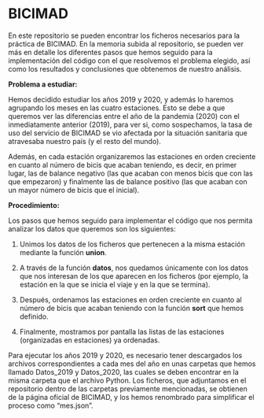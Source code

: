 # BICIMAD

En este repositorio se pueden encontrar los ficheros necesarios para la práctica de BICIMAD. En la memoria subida al repositorio, se pueden ver más en detalle los diferentes pasos que hemos seguido para la implementación del código con el que resolvemos el problema elegido, así como los resultados y conclusiones que obtenemos de nuestro análisis.

**Problema a estudiar:**

Hemos decidido estudiar los años 2019 y 2020, y además lo haremos agrupando los meses en las cuatro estaciones. Esto se debe a que queremos ver las diferencias entre el año de la pandemia (2020) con el inmediatamente anterior (2019), para ver si, como sospechamos, la tasa de uso del servicio de BICIMAD se vio afectada por la situación sanitaria que atravesaba nuestro país (y el resto del mundo).

Además, en cada estación organizaremos las estaciones en orden creciente en cuanto al número de bicis que acaban teniendo, es decir, en primer lugar, las de balance negativo (las que acaban con menos bicis que con las que empezaron) y finalmente las de balance positivo (las que acaban con un mayor número de bicis que el inicial).

**Procedimiento:**

Los pasos que hemos seguido para implementar el código que nos permita analizar los datos que queremos son los siguientes:

1.	Unimos los datos de los ficheros que pertenecen a la misma estación mediante la función **union**.

2.	A través de la función **datos**, nos quedamos únicamente con los datos que nos interesan de los que aparecen en los ficheros (por ejemplo, la estación en la que se inicia el viaje y en la que se termina).

3.	Después, ordenamos las estaciones en orden creciente en cuanto al número de bicis que acaban teniendo con la función **sort** que hemos definido.

4.	Finalmente, mostramos por pantalla las listas de las estaciones (organizadas en estaciones) ya ordenadas.

Para ejecutar los años 2019 y 2020, es necesario tener descargados los archivos correspondientes a cada mes del año en unas carpetas que hemos llamado Datos_2019 y Datos_2020, las cuales se deben encontrar en la misma carpeta que el archivo Python. Los ficheros, que adjuntamos en el repositorio dentro de las carpetas previamente mencionadas, se obtienen de la página oficial de BICIMAD, y los hemos renombrado para simplificar el proceso como “mes.json”.


